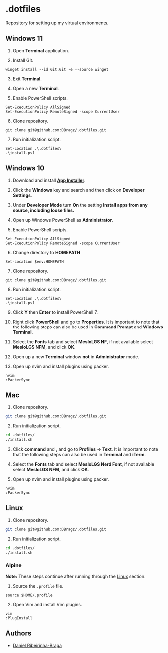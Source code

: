# .dotfiles

Repository for setting up my virtual environments.

## Windows 11

1. Open **Terminal** application.

2. Install Git.

```pwsh
winget install --id Git.Git -e --source winget
```

3. Exit **Terminal**.

4. Open a new **Terminal**.

5. Enable PowerShell scripts.

```pwsh
Set-ExecutionPolicy AllSigned
Set-ExecutionPolicy RemoteSigned -scope CurrentUser
```

6. Clone repository.

```pwsh
git clone git@github.com:DBragz/.dotfiles.git
```

7. Run initialization script.

```pwsh
Set-Location .\.dotfiles\
.\install.ps1
```

## Windows 10

1. Download and install [**App Installer**](https://apps.microsoft.com/store/detail/app-installer/9NBLGGH4NNS1?hl=en-us&gl=us).

2. Click the **Windows** key and search and then click on **Developer Settings**.

3. Under **Developer Mode** turn **On** the setting **Install apps from any source, including loose files.**

4. Open up Windows PowerShell as **Administrator**.

5. Enable PowerShell scripts.

```pwsh
Set-ExecutionPolicy AllSigned
Set-ExecutionPolicy RemoteSigned -scope CurrentUser
```

6. Change directory to **HOMEPATH**

```pwsh
Set-Location $env:HOMEPATH
```

7. Clone repository.

```pwsh
git clone git@github.com:DBragz/.dotfiles.git
```

8. Run initialization script.

```pwsh
Set-Location .\.dotfiles\
.\install.ps1
```

9. Click **Y** then **Enter** to install PowerShell 7.

10. Right click **PowerShell** and go to **Properties**. It is important to note that the following steps can also be used in **Command Prompt** and **Windows Terminal**.

11. Select the **Fonts** tab and select **MesloLGS NF**, if not available select **MesloLGS NFM**, and click **OK**.

12. Open up a new **Terminal** window **not** in **Administrator** mode.

13. Open up nvim and install plugins using packer.

```pwsh
nvim
:PackerSync
```

## Mac

1. Clone repository.

```zsh
git clone git@github.com:DBragz/.dotfiles.git
```

2. Run initialization script.

```zsh
cd .dotfiles/
./install.sh
```

3. Click **command** and **,** and go to **Profiles** -> **Text**. It is important to note that the following steps can also be used in **Terminal** and **iTerm**.

4. Select the **Fonts** tab and select **MesloLGS Nerd Font**, if not available select **MesloLGS NFM**, and click **OK**.

5. Open up nvim and install plugins using packer.

```pwsh
nvim
:PackerSync
```

## Linux

1. Clone repository.

```sh
git clone git@github.com:DBragz/.dotfiles.git
```

2. Run initialization script.

```sh
cd .dotfiles/
./install.sh
```

### Alpine

**Note:** These steps continue after running through the [Linux](https://github.com/DBragz/.dotfiles#linux) section.

1. Source the `.profile` file.  

```ash
source $HOME/.profile
```

2. Open Vim and install Vim plugins.


```ash
vim
:PlugInstall
```

## Authors

- [Daniel Ribeirinha-Braga](https://github.com/DBragz)

